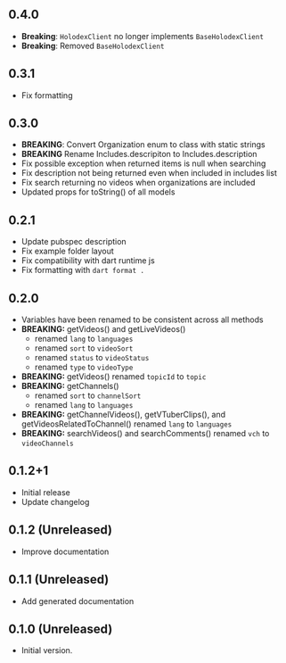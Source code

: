 <!-- markdownlint-disable MD041 -->

## 0.4.0

- **Breaking**: `HolodexClient` no longer implements `BaseHolodexClient`
- **Breaking**: Removed `BaseHolodexClient`

## 0.3.1

- Fix formatting

## 0.3.0

- **BREAKING**: Convert Organization enum to class with static strings
- **BREAKING** Rename Includes.descripiton to Includes.description
- Fix possible exception when returned items is null when searching
- Fix description not being returned even when included in includes list
- Fix search returning no videos when organizations are included
- Updated props for toString() of all models

## 0.2.1

- Update pubspec description
- Fix example folder layout
- Fix compatibility with dart runtime js
- Fix formatting with `dart format .`

## 0.2.0

- Variables have been renamed to be consistent across all methods
- **BREAKING:** getVideos() and getLiveVideos()
  - renamed `lang` to `languages`
  - renamed `sort` to `videoSort`
  - renamed `status` to `videoStatus`
  - renamed `type` to `videoType`
- **BREAKING:** getVideos() renamed `topicId` to `topic`
- **BREAKING:** getChannels()
  - renamed `sort` to `channelSort`
  - renamed `lang` to `languages`
- **BREAKING:** getChannelVideos(), getVTuberClips(), and getVideosRelatedToChannel() renamed `lang` to `languages`
- **BREAKING:** searchVideos() and searchComments() renamed `vch` to `videoChannels`

## 0.1.2+1

- Initial release
- Update changelog

## 0.1.2 (Unreleased)

- Improve documentation

## 0.1.1 (Unreleased)

- Add generated documentation

## 0.1.0 (Unreleased)

- Initial version.
